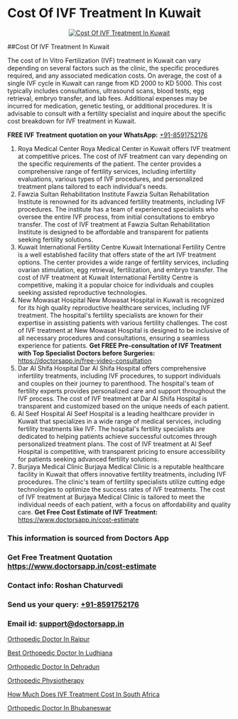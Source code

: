 # Cost Of IVF Treatment In Kuwait

<p align="center">
  <a href="https://doctorsapp.in/treatment/ivf-treatment">
    <img src="https://doctorsapp.co.in/uploads/treatment_image/ICSI.jpg" alt="Cost Of IVF Treatment In Kuwait">
  </a>
</p>
##Cost Of IVF Treatment In Kuwait

The cost of In Vitro Fertilization (IVF) treatment in Kuwait can vary depending on several factors such as the clinic, the specific procedures required, and any associated medication costs. On average, the cost of a single IVF cycle in Kuwait can range from KD 2000 to KD 5000. This cost typically includes consultations, ultrasound scans, blood tests, egg retrieval, embryo transfer, and lab fees. Additional expenses may be incurred for medication, genetic testing, or additional procedures. It is advisable to consult with a fertility specialist and inquire about the specific cost breakdown for IVF treatment in Kuwait.

**FREE IVF Treatment quotation on your WhatsApp:**  [+91-8591752176](https://api.whatsapp.com/send?phone=8591752176)

1) Roya Medical Center
Roya Medical Center in Kuwait offers IVF treatment at competitive prices. The cost of IVF treatment can vary depending on the specific requirements of the patient. The center provides a comprehensive range of fertility services, including infertility evaluations, various types of IVF procedures, and personalized treatment plans tailored to each individual's needs.
2) Fawzia Sultan Rehabilitation Institute
Fawzia Sultan Rehabilitation Institute is renowned for its advanced fertility treatments, including IVF procedures. The institute has a team of experienced specialists who oversee the entire IVF process, from initial consultations to embryo transfer. The cost of IVF treatment at Fawzia Sultan Rehabilitation Institute is designed to be affordable and transparent for patients seeking fertility solutions.
3) Kuwait International Fertility Centre
Kuwait International Fertility Centre is a well established facility that offers state of the art IVF treatment options. The center provides a wide range of fertility services, including ovarian stimulation, egg retrieval, fertilization, and embryo transfer. The cost of IVF treatment at Kuwait International Fertility Centre is competitive, making it a popular choice for individuals and couples seeking assisted reproductive technologies.
4) New Mowasat Hospital
New Mowasat Hospital in Kuwait is recognized for its high quality reproductive healthcare services, including IVF treatment. The hospital's fertility specialists are known for their expertise in assisting patients with various fertility challenges. The cost of IVF treatment at New Mowasat Hospital is designed to be inclusive of all necessary procedures and consultations, ensuring a seamless experience for patients.
**Get FREE Pre-consultation of IVF Treatment with Top Specialist Doctors before Surgeries:** https://doctorsapp.in/free-video-consultation
5) Dar Al Shifa Hospital
Dar Al Shifa Hospital offers comprehensive infertility treatments, including IVF procedures, to support individuals and couples on their journey to parenthood. The hospital's team of fertility experts provides personalized care and support throughout the IVF process. The cost of IVF treatment at Dar Al Shifa Hospital is transparent and customized based on the unique needs of each patient.
6) Al Seef Hospital
Al Seef Hospital is a leading healthcare provider in Kuwait that specializes in a wide range of medical services, including fertility treatments like IVF. The hospital's fertility specialists are dedicated to helping patients achieve successful outcomes through personalized treatment plans. The cost of IVF treatment at Al Seef Hospital is competitive, with transparent pricing to ensure accessibility for patients seeking advanced fertility solutions.
7) Burjaya Medical Clinic
Burjaya Medical Clinic is a reputable healthcare facility in Kuwait that offers innovative fertility treatments, including IVF procedures. The clinic's team of fertility specialists utilize cutting edge technologies to optimize the success rates of IVF treatments. The cost of IVF treatment at Burjaya Medical Clinic is tailored to meet the individual needs of each patient, with a focus on affordability and quality care.
**Get Free Cost Estimate of IVF Treatment:** https://www.doctorsapp.in/cost-estimate

### This information is sourced from Doctors App 
### Get Free Treatment Quotation https://www.doctorsapp.in/cost-estimate
### Contact info: Roshan Chaturvedi 
### Send us your query: [+91-8591752176](https://api.whatsapp.com/send?phone=8591752176) 
### Email id: support@doctorsapp.in

[Orthopedic Doctor In Raipur](https://www.linkedin.com/pulse/orthopedic-doctor-raipur-doctorsapp-chittagong-kyfhe?trackingId=GcUY41OIO6HCwef1jXtTfA%3D%3D&lipi=urn%3Ali%3Apage%3Ad_flagship3_company_admin%3BddPc4oDaSTuh6mJcYb9fAg%3D%3D)

[Best Orthopedic Doctor In Ludhiana](https://www.linkedin.com/pulse/best-orthopedic-doctor-ludhiana-doctorsapp-dhaka-g1e3e?trackingId=qYOUKSX%2BSBkG2fPAj9zdzQ%3D%3D&lipi=urn%3Ali%3Apage%3Ad_flagship3_company_admin%3Bo%2BosOGJBSO63YocmsfjAZA%3D%3D)

[Orthopedic Doctor In Dehradun](https://medium.com/@vimalrana22/orthopedic-doctor-in-dehradun-a6c0bcc6ead0)

[Orthopedic Physiotherapy](https://medium.com/@vimalrana22/orthopedic-physiotherapy-591046fcb03b)

[How Much Does IVF Treatment Cost In South Africa](https://doctors-apps.github.io/doctorsapp/how-much-does-ivf-treatment-cost-in-south-africa)

[Orthopedic Doctor In Bhubaneswar](https://doctors-apps.github.io/doctorsapp/orthopedic-doctor-in-bhubaneswar)

